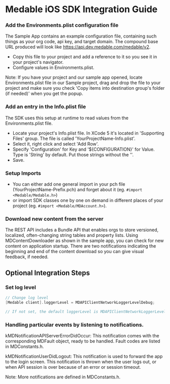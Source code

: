 Medable iOS SDK Integration Guide
====

### Add the Environments.plist configuration file

The Sample App contains an example configuration file, containing such things as your org code, api key, and target domain. The compound base URL produced will look like https://api.dev.medable.com/medable/v2.

+ Copy this file to your project and add a reference to it so you see it in your project's navigator.
+ Configure values in Environments.plist.

Note: If you have your project and our sample app opened, locate Environments.plist file in our Sample project, drag and drop the file to your project and make sure you check 'Copy items into destination group's folder (if needed)' when you get the popup.


### Add an entry in the Info.plist file

The SDK uses this setup at runtime to read values from the Environments.plist file.
+ Locate your project's Info.plist file. In XCode 5 it's located in 'Supporting Files' group. The file is called 'YourProjectName-Info.plist'.
+ Select it, right click and select 'Add Row'.
+ Specify 'Configuration' for Key and '${CONFIGURATION}' for Value. Type is 'String' by default. Put those strings without the ''.
+ Save.

### Setup Imports

+ You can either add one general import in your pch file (YourProjectName-Prefix.pch) and forget about it (eg. `#import <Medable/Medable.h>`)
+ or import SDK classes one by one on demand in different places of your project (eg. `#import <Medable/MDAccount.h>`).

### Download new content from the server

The REST API includes a Bundle API that enables orgs to store versioned, localized, often-changing string tables and property lists. Using MDContentDownloader as shown in the sample app, you can check for new content on application startup. There are two notifications indicating the beginning and end of the content download so you can give visual feedback, if needed.

Optional Integration Steps
------

### Set log level
```objective-c
// Change log level
[Medable client].loggerLevel = MDAPIClientNetworkLoggerLevelDebug;

// If not set, the default loggerLevel is MDAPIClientNetworkLoggerLevelInfo.
```

### Handling particular events by listening to notifications.

kMDNotificationAPIServerErrorDidOccur: This notification comes with the corresponding MDFault object, ready to be handled. Fault codes are listed in MDConstants.h.

kMDNotificationUserDidLogout: This notification is used to forward the app to the login screen. This notification is thrown when the user logs out, or when API session is over because of an error or session timeout.

Note: More notifications are defined in MDConstants.h.
